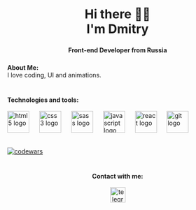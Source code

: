 <h1 align="center">Hi there 🖖🏻<br> I'm Dmitry</h1>

###

<h4 align="center">Front-end Developer from Russia</h4>

###

<b>About Me:</b><br>
I love coding, UI and animations.

###
<br>
<b>Technologies and tools:</b><br><br>
<div>
  <img src="https://cdn.jsdelivr.net/gh/devicons/devicon/icons/html5/html5-original.svg" height="50" alt="html5 logo"  />
  <img width="15" />
  <img src="https://cdn.jsdelivr.net/gh/devicons/devicon/icons/css3/css3-original.svg" height="50" alt="css3 logo"  />
  <img width="15" />
  <img src="https://cdn.worldvectorlogo.com/logos/sass-1.svg" height="50" alt="sass logo"  />
  <img width="15" />
  <img src="https://cdn.jsdelivr.net/gh/devicons/devicon/icons/javascript/javascript-original.svg" height="50" alt="javascript logo"  />
  <img width="15" />
  <img src="https://cdn.jsdelivr.net/gh/devicons/devicon/icons/react/react-original.svg" height="50" alt="react logo"  />
  <img width="15" />
  <img src="https://cdn.jsdelivr.net/gh/devicons/devicon/icons/git/git-original.svg" height="50" alt="git logo"  />
</div>
<br/>

[![codewars](https://www.codewars.com/users/UFxx/badges/large)](https://www.codewars.com/users/username)
  
###
<br>
<div align="center">
<b>Contact with me:</b><br><br>
  <a href="https://t.me/so1evoy"><img src="https://img.shields.io/static/v1?message=Telegram&logo=telegram&label=&color=2CA5E0&logoColor=white&labelColor=&style=for-the-badge" height="35" alt="telegram logo"  /></a>
</div> 


